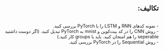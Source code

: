 <div dir='rtl'>
<h2>تکالیف:</h2><br>
  - نمونه کدهای RNN و LSTM را با PyTorch بررسی کنید.<br>
  - روش CNN را در کد بیت‌کوین و mnist به PyTorch تبدیل کنید. (اگر دوست داشتید seperable را هم امتحان کنید. باید با groups کار کنید.)<br>
  - روش Sequential را در PyTorch بررسی کنید.<br>
  </div>
